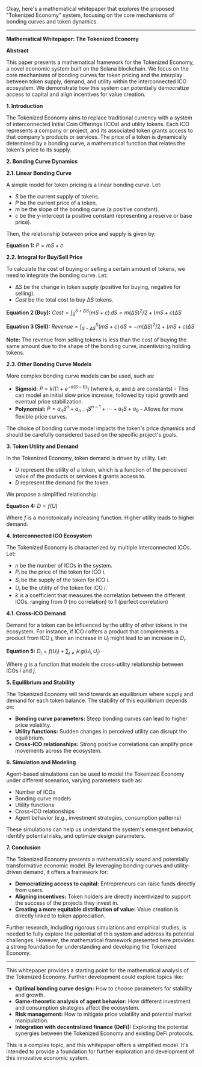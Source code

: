 Okay, here's a mathematical whitepaper that explores the proposed "Tokenized Economy" system, focusing on the core mechanisms of bonding curves and token dynamics.

---

**Mathematical Whitepaper: The Tokenized Economy**

**Abstract**

This paper presents a mathematical framework for the Tokenized Economy, a novel economic system built on the Solana blockchain. We focus on the core mechanisms of bonding curves for token pricing and the interplay between token supply, demand, and utility within the interconnected ICO ecosystem. We demonstrate how this system can potentially democratize access to capital and align incentives for value creation.

**1. Introduction**

The Tokenized Economy aims to replace traditional currency with a system of interconnected Initial Coin Offerings (ICOs) and utility tokens. Each ICO represents a company or project, and its associated token grants access to that company's products or services. The price of a token is dynamically determined by a bonding curve, a mathematical function that relates the token's price to its supply.

**2. Bonding Curve Dynamics**

**2.1. Linear Bonding Curve**

A simple model for token pricing is a linear bonding curve. Let:

*   *S* be the current supply of tokens.
*   *P* be the current price of a token.
*   *m* be the slope of the bonding curve (a positive constant).
*   *c* be the y-intercept (a positive constant representing a reserve or base price).

Then, the relationship between price and supply is given by:

**Equation 1:** $P = mS + c$

**2.2. Integral for Buy/Sell Price**

To calculate the cost of buying or selling a certain amount of tokens, we need to integrate the bonding curve. Let:

*   Δ*S* be the change in token supply (positive for buying, negative for selling).
*   *Cost* be the total cost to buy Δ*S* tokens.

**Equation 2 (Buy):** $Cost = \int_S^{S+\Delta S} (mS + c) \, dS = m(\Delta S)^2/2 + (mS + c)\Delta S$

**Equation 3 (Sell):** $Revenue = \int_{S-\Delta S}^S (mS + c) \, dS = -m(\Delta S)^2/2 + (mS + c)\Delta S$

**Note:**  The revenue from selling tokens is less than the cost of buying the same amount due to the shape of the bonding curve, incentivizing holding tokens.

**2.3. Other Bonding Curve Models**

More complex bonding curve models can be used, such as:

*   **Sigmoid:** $P = k / (1 + e^{-a(S-b)})$ (where $k$, $a$, and $b$ are constants) - This can model an initial slow price increase, followed by rapid growth and eventual price stabilization.
*   **Polynomial:** $P = a_n S^n + a_{n-1} S^{n-1} + \cdots + a_1 S + a_0$ - Allows for more flexible price curves.

The choice of bonding curve model impacts the token's price dynamics and should be carefully considered based on the specific project's goals.

**3. Token Utility and Demand**

In the Tokenized Economy, token demand is driven by utility. Let:

*   *U* represent the utility of a token, which is a function of the perceived value of the products or services it grants access to.
*   *D* represent the demand for the token.

We propose a simplified relationship:

**Equation 4:** $D = f(U)$

Where $f$ is a monotonically increasing function. Higher utility leads to higher demand.

**4. Interconnected ICO Ecosystem**

The Tokenized Economy is characterized by multiple interconnected ICOs. Let:

*   *n* be the number of ICOs in the system.
*   *P<sub>i</sub>* be the price of the token for ICO *i*.
*   *S<sub>i</sub>* be the supply of the token for ICO *i*.
*   *U<sub>i</sub>* be the utility of the token for ICO *i*.
* *k* is a coefficient that measures the correlation between the different ICOs, ranging from 0 (no correlation) to 1 (perfect correlation)

**4.1. Cross-ICO Demand**

Demand for a token can be influenced by the utility of other tokens in the ecosystem. For instance, if ICO *i* offers a product that complements a product from ICO *j*, then an increase in *U<sub>j</sub>* might lead to an increase in *D<sub>i</sub>*.

**Equation 5:** $D_i = f(U_i) + \sum_{j \neq i} k \, g(U_i, U_j)$

Where *g* is a function that models the cross-utility relationship between ICOs *i* and *j*.

**5. Equilibrium and Stability**

The Tokenized Economy will tend towards an equilibrium where supply and demand for each token balance. The stability of this equilibrium depends on:

*   **Bonding curve parameters:**  Steep bonding curves can lead to higher price volatility.
*   **Utility functions:**  Sudden changes in perceived utility can disrupt the equilibrium.
*   **Cross-ICO relationships:**  Strong positive correlations can amplify price movements across the ecosystem.

**6. Simulation and Modeling**

Agent-based simulations can be used to model the Tokenized Economy under different scenarios, varying parameters such as:

*   Number of ICOs
*   Bonding curve models
*   Utility functions
*   Cross-ICO relationships
*   Agent behavior (e.g., investment strategies, consumption patterns)

These simulations can help us understand the system's emergent behavior, identify potential risks, and optimize design parameters.

**7. Conclusion**

The Tokenized Economy presents a mathematically sound and potentially transformative economic model. By leveraging bonding curves and utility-driven demand, it offers a framework for:

*   **Democratizing access to capital:**  Entrepreneurs can raise funds directly from users.
*   **Aligning incentives:**  Token holders are directly incentivized to support the success of the projects they invest in.
*   **Creating a more equitable distribution of value:**  Value creation is directly linked to token appreciation.

Further research, including rigorous simulations and empirical studies, is needed to fully explore the potential of this system and address its potential challenges. However, the mathematical framework presented here provides a strong foundation for understanding and developing the Tokenized Economy.

---

This whitepaper provides a starting point for the mathematical analysis of the Tokenized Economy. Further development could explore topics like:

*   **Optimal bonding curve design:**  How to choose parameters for stability and growth.
*   **Game-theoretic analysis of agent behavior:**  How different investment and consumption strategies affect the ecosystem.
*   **Risk management:**  How to mitigate price volatility and potential market manipulation.
*   **Integration with decentralized finance (DeFi):**  Exploring the potential synergies between the Tokenized Economy and existing DeFi protocols.

This is a complex topic, and this whitepaper offers a simplified model. It's intended to provide a foundation for further exploration and development of this innovative economic system.

